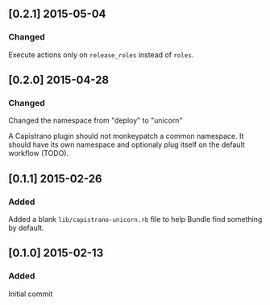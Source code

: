## [0.2.1] 2015-05-04

### Changed

Execute actions only on `release_roles` instead of `roles`.

## [0.2.0] 2015-04-28

### Changed

Changed the namespace from "deploy" to "unicorn"

A Capistrano plugin should not monkeypatch a common namespace.
It should have its own namespace and optionaly plug itself
on the default workflow (TODO).

## [0.1.1] 2015-02-26

### Added

Added a blank `lib/capistrano-unicorn.rb` file to help Bundle find something by default.

## [0.1.0] 2015-02-13

### Added

Initial commit